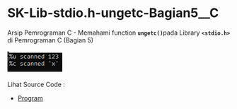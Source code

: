 # SK-Lib-stdio.h-ungetc-Bagian5__C
Arsip Pemrograman C - Memahami function <code><b>ungetc()</b></code>pada Library <code><b>&lt;stdio.h></b></code> di Pemrograman C (Bagian 5)<br><br>
<img src="https://github.com/RizkyKhapidsyah/SK-Lib-stdio.h-ungetc-Bagian5__C/blob/master/SK-Lib-stdio.h-ungetc-Bagian5__C/x64/result/001.PNG"><br><br>
Lihat Source Code : <br>
- <a href="https://github.com/RizkyKhapidsyah/SK-Lib-stdio.h-ungetc-Bagian5__C/blob/master/SK-Lib-stdio.h-ungetc-Bagian5__C/Source.c">Program</a>
